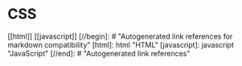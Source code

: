 # CSS

[[html]]
[[javascript]]
[//begin]: # "Autogenerated link references for markdown compatibility"
[html]: html "HTML"
[javascript]: javascript "JavaScript"
[//end]: # "Autogenerated link references"